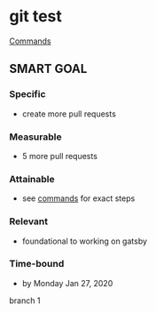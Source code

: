 # git test

[Commands](commands.md)


## SMART GOAL
### Specific
- create more pull requests

### Measurable
- 5 more pull requests

### Attainable
- see [commands](commands.md) for exact steps

### Relevant
- foundational to working on gatsby

### Time-bound
- by Monday Jan 27, 2020

branch 1